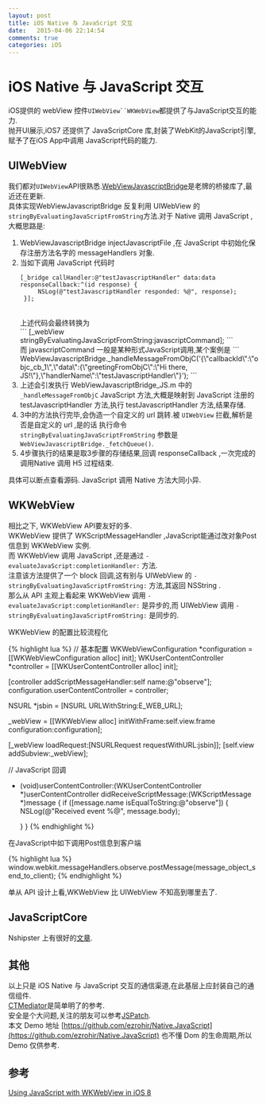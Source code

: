```yaml
---
layout: post
title: iOS Native 与 JavaScript 交互
date:   2015-04-06 22:14:54
comments: true
categories: iOS
---
```



#  iOS Native 与 JavaScript 交互

iOS提供的 webView 控件`UIWebView``WKWebView`都提供了与JavaScript交互的能力.<br />
抛开UI展示,iOS7 还提供了 JavaScriptCore 库,封装了WebKit的JavaScript引擎,赋予了在iOS App中调用 JavaScript代码的能力.<br />

## UIWebView
我们都对`UIWebView`API很熟悉.[WebViewJavascriptBridge](https://github.com/marcuswestin/WebViewJavascriptBridge)是老牌的桥接库了,最近还在更新.<br />
具体实现WebViewJavascriptBridge 反复利用 UIWebView 的`stringByEvaluatingJavaScriptFromString`方法.对于 Native 调用 JavaScript ,大概思路是:

1. WebViewJavascriptBridge injectJavascriptFile ,在 JavaScript 中初始化保存注册方法名字的 messageHandlers 对象.<br />
2. 当如下调用 JavaScript 代码时<br />
   ```
   [_bridge callHandler:@"testJavascriptHandler" data:data responseCallback:^(id response) {
        NSLog(@"testJavascriptHandler responded: %@", response);
    }];
   ```
    <br />
   上述代码会最终转换为<br />
   ```
   [_webView stringByEvaluatingJavaScriptFromString:javascriptCommand];
   ```
   <br />
   而 javascriptCommand 一般是某种形式JavaScript调用,某个案例是
    ```
     WebViewJavascriptBridge._handleMessageFromObjC('{\"callbackId\":\"objc_cb_1\",\"data\":{\"greetingFromObjC\":\"Hi there, JS!\"},\"handlerName\":\"testJavascriptHandler\"}');
    ```
    <br />
3. 上述会引发执行 WebViewJavascriptBridge_JS.m 中的 `_handleMessageFromObjC` JavaScript 方法,大概是映射到 JavaScript 注册的 testJavascriptHandler 方法,执行   testJavascriptHandler 方法,结果存储.<br />
4. 3中的方法执行完毕,会伪造一个自定义的 url 跳转.被 `UIWebView` 拦截,解析是否是自定义的 url ,是的话 执行命令`stringByEvaluatingJavaScriptFromString` 参数是`WebViewJavascriptBridge._fetchQueue()`.<br />
5. 4步骤执行的结果是取3步骤的存储结果,回调 responseCallback ,一次完成的调用Native 调用 H5 过程结束.<br />

具体可以断点查看源码. JavaScript 调用 Native 方法大同小异.

## WKWebView
相比之下, WKWebView API要友好的多.<br />
WKWebView 提供了 WKScriptMessageHandler ,JavaScript能通过改对象Post信息到 WKWebView 实例.<br />
而 WKWebView 调用 JavaScript ,还是通过 `- evaluateJavaScript:completionHandler:` 方法.<br />
注意该方法提供了一个 block 回调,这有别与 UIWebView 的 `- stringByEvaluatingJavaScriptFromString:` 方法,其返回 NSString .<br />
那么从 API 主观上看起来 WKWebView 调用 `- evaluateJavaScript:completionHandler:`  是异步的,而 UIWebView 调用 `- stringByEvaluatingJavaScriptFromString:` 是同步的. <br />

WKWebView 的配置比较流程化

{% highlight lua %}
// 基本配置
WKWebViewConfiguration *configuration = [[WKWebViewConfiguration alloc]
                                         init];
WKUserContentController *controller = [[WKUserContentController alloc]
                                       init];

[controller addScriptMessageHandler:self name:@"observe"];
configuration.userContentController = controller;

NSURL *jsbin = [NSURL URLWithString:E_WEB_URL];

_webView = [[WKWebView alloc] initWithFrame:self.view.frame
                              configuration:configuration];

[_webView loadRequest:[NSURLRequest requestWithURL:jsbin]];
[self.view addSubview:_webView];

// JavaScript 回调
- (void)userContentController:(WKUserContentController *)userContentController
      didReceiveScriptMessage:(WKScriptMessage *)message {
    if ([message.name isEqualToString:@"observe"]) {
        NSLog(@"Received event %@", message.body);

    }
}
{% endhighlight %}

在JavaScript中如下调用Post信息到客户端

{% highlight lua %}
window.webkit.messageHandlers.observe.postMessage(message_object_send_to_client);
{% endhighlight %}

单从 API 设计上看,WKWebView 比 UIWebView 不知高到哪里去了.

## JavaScriptCore
Nshipster 上有很好的[文章](http://nshipster.cn/javascriptcore/).


## 其他
以上只是 iOS Native 与 JavaScript 交互的通信渠道,在此基层上应封装自己的通信组件.<br />
[CTMediator](https://github.com/casatwy/CTMediator)是简单明了的参考.<br />
安全是个大问题,关注的朋友可以参考[JSPatch](https://github.com/bang590/JSPatch).<br />
本文 Demo 地址 [https://github.com/ezrohir/Native.JavaScript](https://github.com/ezrohir/Native.JavaScript)
也不懂 Dom 的生命周期,所以 Demo 仅供参考.


## 参考
[Using JavaScript with WKWebView in iOS 8](http://www.joshuakehn.com/2014/10/29/using-javascript-with-wkwebview-in-ios-8.html)
